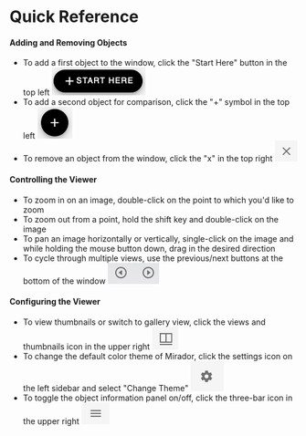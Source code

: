 # Quick Reference

#### Adding and Removing Objects

* To add a first object to the window, click the "Start Here" button in the top left ![](.gitbook/assets/screen-shot-2021-01-28-at-9.39.57-am.png)  
* To add a second object for comparison, click the "+" symbol in the top left ![](.gitbook/assets/screen-shot-2021-01-28-at-9.46.11-am.png)  
* To remove an object from the window, click the "x" in the top right  ![](.gitbook/assets/screen-shot-2021-01-28-at-9.48.01-am.png) 

#### Controlling the Viewer

* To zoom in on an image, double-click on the point to which you'd like to zoom 
* To zoom out from a point, hold the shift key and double-click on the image 
* To pan an image horizontally or vertically, single-click on the image and while holding the mouse button down, drag in the desired direction 
* To cycle through multiple views, use the previous/next buttons at the bottom of the window ![](.gitbook/assets/screen-shot-2021-01-28-at-9.55.01-am.png) 

#### Configuring the Viewer

* To view thumbnails or switch to gallery view, click the views and thumbnails icon in the upper right ![](.gitbook/assets/screen-shot-2021-01-28-at-9.56.25-am.png) 
* To change the default color theme of Mirador, click the settings icon on the left sidebar and select "Change Theme" ![](.gitbook/assets/screen-shot-2021-01-28-at-9.59.54-am.png)  
* To toggle the object information panel on/off, click the three-bar icon in the upper right  ![](.gitbook/assets/screen-shot-2021-01-28-at-10.00.10-am.png) 

####  

#### 

